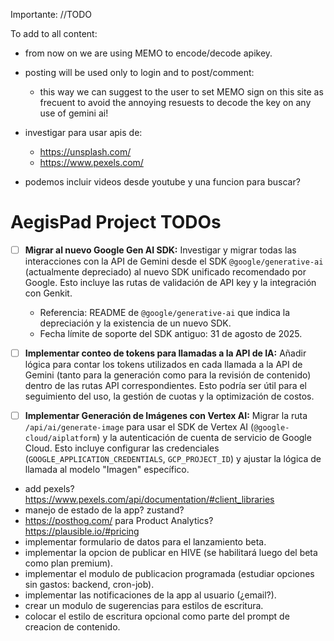 Importante: //TODO

To add to all content:

- from now on we are using MEMO to encode/decode apikey.
- posting will be used only to login and to post/comment:

  - this way we can suggest to the user to set MEMO sign on this site as frecuent to avoid
    the annoying resuests to decode the key on any use of gemini ai!

- investigar para usar apis de:

  - https://unsplash.com/
  - https://www.pexels.com/

- podemos incluir videos desde youtube y una funcion para buscar?

# AegisPad Project TODOs

- [ ] **Migrar al nuevo Google Gen AI SDK:** Investigar y migrar todas las interacciones con la API de Gemini desde el SDK `@google/generative-ai` (actualmente depreciado) al nuevo SDK unificado recomendado por Google. Esto incluye las rutas de validación de API key y la integración con Genkit.

  - Referencia: README de `@google/generative-ai` que indica la depreciación y la existencia de un nuevo SDK.
  - Fecha límite de soporte del SDK antiguo: 31 de agosto de 2025.

- [ ] **Implementar conteo de tokens para llamadas a la API de IA:** Añadir lógica para contar los tokens utilizados en cada llamada a la API de Gemini (tanto para la generación como para la revisión de contenido) dentro de las rutas API correspondientes. Esto podría ser útil para el seguimiento del uso, la gestión de cuotas y la optimización de costos.
- [ ] **Implementar Generación de Imágenes con Vertex AI:** Migrar la ruta `/api/ai/generate-image` para usar el SDK de Vertex AI (`@google-cloud/aiplatform`) y la autenticación de cuenta de servicio de Google Cloud. Esto incluye configurar las credenciales (`GOOGLE_APPLICATION_CREDENTIALS`, `GCP_PROJECT_ID`) y ajustar la lógica de llamada al modelo "Imagen" específico.
- add pexels? https://www.pexels.com/api/documentation/#client_libraries
- manejo de estado de la app? zustand?
- https://posthog.com/ para Product Analytics? https://plausible.io/#pricing
- implementar formulario de datos para el lanzamiento beta.
- implementar la opcion de publicar en HIVE (se habilitará luego del beta como plan premium).
- implementar el modulo de publicacion programada (estudiar opciones sin gastos: backend, cron-job).
- implementar las notificaciones de la app al usuario (¿email?).
- crear un modulo de sugerencias para estilos de escritura.
- colocar el estilo de escritura opcional como parte del prompt de creacion de contenido.
